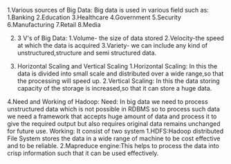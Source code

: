 
1.Various sources of Big Data:
   Big data is used in various field such as:
       1.Banking
       2.Education
       3.Healthcare
       4.Government
       5.Security
       6.Manufacturing
       7.Retail
       8.Media

2. 3 V's of Big Data:
  1.Volume- the size of data stored
  2.Velocity-the speed at which the data is acquired
  3.Variety- we can include any kind of unstructured,structure and semi structured data.
  
3. Horizontal Scaling and Vertical Scaling
   1.Horizontal Scaling: In this the data is divided into small scale and distributed over a wide range,so that the processing 
   will speed up.
   2.Vertical Scaling: In this the data storing capacity of the storage is increased,so that it can store a huge data.
   
4.Need and Working of Hadoop:
  Need:   In big data we need to process unstructured data which is not possible in RDBMS so to process such data we need a framework
  that accepts huge amount of data and process it to give the required output but also requires original data remains unchanged for 
  future use.
  Working:  It consist of two system 
          1.HDFS:Hadoop distributed File System stores the data in a wide range of machine to be cost effective and to be reliable.
          2.Mapreduce engine:This helps to process the data into crisp information such that it can be used effectively.
